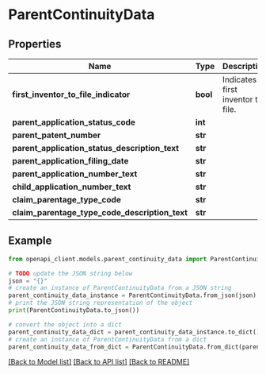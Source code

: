 # ParentContinuityData


## Properties

Name | Type | Description | Notes
------------ | ------------- | ------------- | -------------
**first_inventor_to_file_indicator** | **bool** | Indicates first inventor to file. | [optional] 
**parent_application_status_code** | **int** |  | [optional] 
**parent_patent_number** | **str** |  | [optional] 
**parent_application_status_description_text** | **str** |  | [optional] 
**parent_application_filing_date** | **str** |  | [optional] 
**parent_application_number_text** | **str** |  | [optional] 
**child_application_number_text** | **str** |  | [optional] 
**claim_parentage_type_code** | **str** |  | [optional] 
**claim_parentage_type_code_description_text** | **str** |  | [optional] 

## Example

```python
from openapi_client.models.parent_continuity_data import ParentContinuityData

# TODO update the JSON string below
json = "{}"
# create an instance of ParentContinuityData from a JSON string
parent_continuity_data_instance = ParentContinuityData.from_json(json)
# print the JSON string representation of the object
print(ParentContinuityData.to_json())

# convert the object into a dict
parent_continuity_data_dict = parent_continuity_data_instance.to_dict()
# create an instance of ParentContinuityData from a dict
parent_continuity_data_from_dict = ParentContinuityData.from_dict(parent_continuity_data_dict)
```
[[Back to Model list]](../README.md#documentation-for-models) [[Back to API list]](../README.md#documentation-for-api-endpoints) [[Back to README]](../README.md)


